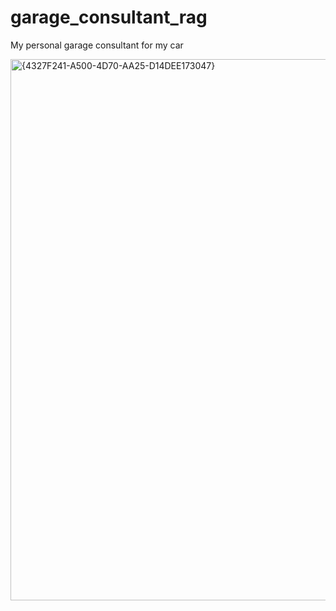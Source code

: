 # garage_consultant_rag
My personal garage consultant for my car

<img width="1775" height="866" alt="{4327F241-A500-4D70-AA25-D14DEE173047}" src="https://github.com/user-attachments/assets/840e547b-f854-442a-905c-ac5fa877b6b4" />
